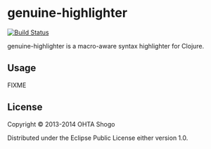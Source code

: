 # genuine-highlighter
[![Build Status](https://travis-ci.org/athos/genuine-highlighter.png)](https://travis-ci.org/athos/genuine-highlighter)

genuine-highlighter is a macro-aware syntax highlighter for Clojure.

## Usage

FIXME

## License

Copyright © 2013-2014 OHTA Shogo

Distributed under the Eclipse Public License either version 1.0.
